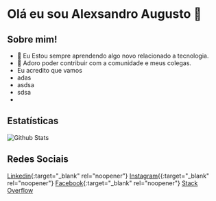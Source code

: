 # Olá eu sou Alexsandro Augusto  👋

## Sobre mim!

-  🚀 Eu Estou sempre aprendendo algo novo relacionado a tecnologia.
-  🌱 Adoro poder contribuir com a comunidade e meus colegas. 
-   Eu acredito que vamos 
- adas
- asdsa
- sdsa
- 

## Estatísticas

![Github Stats](https://github-readme-stats.vercel.app/api?username=alexaugusto23&show_icons=true&theme=gruvbox)


## Redes Sociais
[Linkedin](https://www.linkedin.com/in/alexsandroaugusto/){:target="_blank" rel="noopener"} 
[Instagram](https://www.instagram.com/alexsandroaugustoignacio/){{:target="_blank" rel="noopener"} 
[Facebook](https://www.facebook.com/alexsandroaugusto.ignacio){:target="_blank" rel="noopener"} 
[Stack Overflow]()


<!--
**alexaugusto23/alexaugusto23** is a ✨ _special_ ✨ repository because its `README.md` (this file) appears on your GitHub profile.

Here are some ideas to get you started:

- 🔭 I’m currently working on ...
...
- 👯 I’m looking to collaborate on ...
- 🤔 I’m looking for help with ...
- 💬 Ask me about ...
- 📫 How to reach me: ...
- 😄 Pronouns: ...
- ⚡ Fun fact: ...
-->

